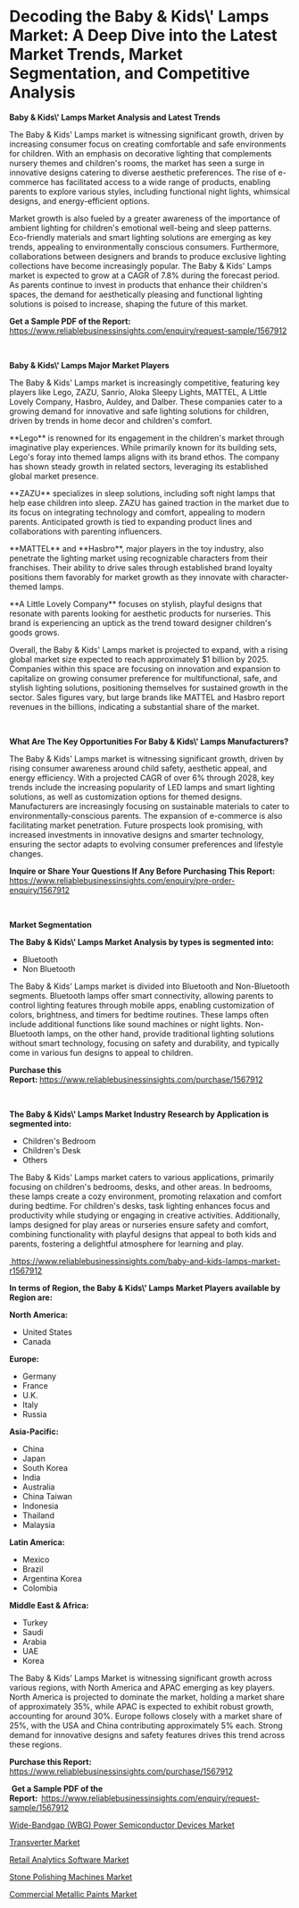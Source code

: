 <p><h1>Decoding the Baby & Kids\' Lamps Market: A Deep Dive into the Latest Market Trends, Market Segmentation, and Competitive Analysis</h1></p><p><strong>Baby & Kids\' Lamps Market Analysis and Latest Trends</strong></p>
<p><p>The Baby & Kids' Lamps market is witnessing significant growth, driven by increasing consumer focus on creating comfortable and safe environments for children. With an emphasis on decorative lighting that complements nursery themes and children's rooms, the market has seen a surge in innovative designs catering to diverse aesthetic preferences. The rise of e-commerce has facilitated access to a wide range of products, enabling parents to explore various styles, including functional night lights, whimsical designs, and energy-efficient options.</p><p>Market growth is also fueled by a greater awareness of the importance of ambient lighting for children's emotional well-being and sleep patterns. Eco-friendly materials and smart lighting solutions are emerging as key trends, appealing to environmentally conscious consumers. Furthermore, collaborations between designers and brands to produce exclusive lighting collections have become increasingly popular. The Baby & Kids' Lamps market is expected to grow at a CAGR of 7.8% during the forecast period. As parents continue to invest in products that enhance their children's spaces, the demand for aesthetically pleasing and functional lighting solutions is poised to increase, shaping the future of this market.</p></p>
<p><strong>Get a Sample PDF of the Report:&nbsp;</strong> <a href="https://www.reliablebusinessinsights.com/enquiry/request-sample/1567912">https://www.reliablebusinessinsights.com/enquiry/request-sample/1567912</a></p>
<p>&nbsp;</p>
<p><strong>Baby & Kids\' Lamps Major Market Players</strong></p>
<p><p>The Baby & Kids' Lamps market is increasingly competitive, featuring key players like Lego, ZAZU, Sanrio, Aloka Sleepy Lights, MATTEL, A Little Lovely Company, Hasbro, Auldey, and Dalber. These companies cater to a growing demand for innovative and safe lighting solutions for children, driven by trends in home decor and children's comfort.</p><p>**Lego** is renowned for its engagement in the children's market through imaginative play experiences. While primarily known for its building sets, Lego's foray into themed lamps aligns with its brand ethos. The company has shown steady growth in related sectors, leveraging its established global market presence.</p><p>**ZAZU** specializes in sleep solutions, including soft night lamps that help ease children into sleep. ZAZU has gained traction in the market due to its focus on integrating technology and comfort, appealing to modern parents. Anticipated growth is tied to expanding product lines and collaborations with parenting influencers.</p><p>**MATTEL** and **Hasbro**, major players in the toy industry, also penetrate the lighting market using recognizable characters from their franchises. Their ability to drive sales through established brand loyalty positions them favorably for market growth as they innovate with character-themed lamps.</p><p>**A Little Lovely Company** focuses on stylish, playful designs that resonate with parents looking for aesthetic products for nurseries. This brand is experiencing an uptick as the trend toward designer children's goods grows.</p><p>Overall, the Baby & Kids' Lamps market is projected to expand, with a rising global market size expected to reach approximately $1 billion by 2025. Companies within this space are focusing on innovation and expansion to capitalize on growing consumer preference for multifunctional, safe, and stylish lighting solutions, positioning themselves for sustained growth in the sector. Sales figures vary, but large brands like MATTEL and Hasbro report revenues in the billions, indicating a substantial share of the market.</p></p>
<p>&nbsp;</p>
<p><strong>What Are The Key Opportunities For Baby & Kids\' Lamps Manufacturers?</strong></p>
<p><p>The Baby & Kids' Lamps market is witnessing significant growth, driven by rising consumer awareness around child safety, aesthetic appeal, and energy efficiency. With a projected CAGR of over 6% through 2028, key trends include the increasing popularity of LED lamps and smart lighting solutions, as well as customization options for themed designs. Manufacturers are increasingly focusing on sustainable materials to cater to environmentally-conscious parents. The expansion of e-commerce is also facilitating market penetration. Future prospects look promising, with increased investments in innovative designs and smarter technology, ensuring the sector adapts to evolving consumer preferences and lifestyle changes.</p></p>
<p><strong>Inquire or Share Your Questions If Any Before Purchasing This Report:</strong> <a href="https://www.reliablebusinessinsights.com/enquiry/pre-order-enquiry/1567912">https://www.reliablebusinessinsights.com/enquiry/pre-order-enquiry/1567912</a></p>
<p>&nbsp;</p>
<p><strong>Market Segmentation</strong></p>
<p><strong>The Baby & Kids\' Lamps Market Analysis by types is segmented into:</strong></p>
<p><ul><li>Bluetooth</li><li>Non Bluetooth</li></ul></p>
<p><p>The Baby & Kids' Lamps market is divided into Bluetooth and Non-Bluetooth segments. Bluetooth lamps offer smart connectivity, allowing parents to control lighting features through mobile apps, enabling customization of colors, brightness, and timers for bedtime routines. These lamps often include additional functions like sound machines or night lights. Non-Bluetooth lamps, on the other hand, provide traditional lighting solutions without smart technology, focusing on safety and durability, and typically come in various fun designs to appeal to children.</p></p>
<p><strong>Purchase this Report:&nbsp;</strong><a href="https://www.reliablebusinessinsights.com/purchase/1567912">https://www.reliablebusinessinsights.com/purchase/1567912</a></p>
<p>&nbsp;</p>
<p><strong>The Baby & Kids\' Lamps Market Industry Research by Application is segmented into:</strong></p>
<p><ul><li>Children's Bedroom</li><li>Children's Desk</li><li>Others</li></ul></p>
<p><p>The Baby & Kids' Lamps market caters to various applications, primarily focusing on children's bedrooms, desks, and other areas. In bedrooms, these lamps create a cozy environment, promoting relaxation and comfort during bedtime. For children's desks, task lighting enhances focus and productivity while studying or engaging in creative activities. Additionally, lamps designed for play areas or nurseries ensure safety and comfort, combining functionality with playful designs that appeal to both kids and parents, fostering a delightful atmosphere for learning and play.</p></p>
<p><a href="https://www.reliablebusinessinsights.com/baby-and-kids-lamps-market-r1567912">&nbsp;https://www.reliablebusinessinsights.com/baby-and-kids-lamps-market-r1567912</a></p>
<p><strong>In terms of Region, the Baby & Kids\' Lamps Market Players available by Region are:</strong></p>
<p>
    <p> <strong> North America: </strong>
        <ul>
            <li>United States</li>
            <li>Canada</li>
        </ul>
        </p> 
    <p> <strong> Europe: </strong>
        <ul>
            <li>Germany</li>
            <li>France</li>
            <li>U.K.</li>
            <li>Italy</li>
            <li>Russia</li>
        </ul>
        </p> 
    <p> <strong> Asia-Pacific: </strong>
        <ul>
            <li>China</li>
            <li>Japan</li>
            <li>South Korea</li>
            <li>India</li>
            <li>Australia</li>
            <li>China Taiwan</li>
            <li>Indonesia</li>
            <li>Thailand</li>
            <li>Malaysia</li>
        </ul>
        </p> 
    <p> <strong> Latin America: </strong>
        <ul>
            <li>Mexico</li>
            <li>Brazil</li>
            <li>Argentina Korea</li>
            <li>Colombia</li>
        </ul>
        </p> 
    <p> <strong> Middle East & Africa: </strong>
        <ul>
            <li>Turkey</li>
            <li>Saudi</li>
            <li>Arabia</li>
            <li>UAE</li>
            <li>Korea</li>
        </ul>
    </p>
    </p>
<p><p>The Baby & Kids' Lamps Market is witnessing significant growth across various regions, with North America and APAC emerging as key players. North America is projected to dominate the market, holding a market share of approximately 35%, while APAC is expected to exhibit robust growth, accounting for around 30%. Europe follows closely with a market share of 25%, with the USA and China contributing approximately 5% each. Strong demand for innovative designs and safety features drives this trend across these regions.</p></p>
<p><strong>Purchase this Report: </strong><a href="https://www.reliablebusinessinsights.com/purchase/1567912">https://www.reliablebusinessinsights.com/purchase/1567912</a></p>
<p>&nbsp;<strong>Get a Sample PDF of the Report:&nbsp;&nbsp;</strong><a href="https://www.reliablebusinessinsights.com/enquiry/request-sample/1567912">https://www.reliablebusinessinsights.com/enquiry/request-sample/1567912</a></p>
<p><strong></strong></p>
<p><p><a href="https://issuu.com/reportprime-2/docs/wide-bandgap-wbg-power-semiconducto_5f113056d80009">Wide-Bandgap (WBG) Power Semiconductor Devices Market</a></p><p><a href="https://medium.com/@jodyw20/transverter-market-trends-and-regional-insights-forecasted-for-period-from-2024-to-2031-005b7c9821bd?postPublishedType=repub">Transverter Market</a></p><p><a href="https://medium.com/@jodyw20/retail-analytics-software-market-size-market-segmentation-market-trends-and-growth-analysis-92acf44e2616?postPublishedType=repub">Retail Analytics Software Market</a></p><p><a href="https://www.linkedin.com/pulse/global-stone-polishing-machines-market-share-growth-opportunities-2dnif?trackingId=1R6ZAjmFRQGVIsDhl98APg%3D%3D">Stone Polishing Machines Market</a></p><p><a href="https://github.com/gailasejs/Market-Research-Report-List-1/blob/main/commercial-metallic-paints-market.md">Commercial Metallic Paints Market</a></p></p>